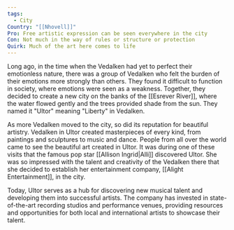 ```yaml
---
tags:
  - City
Country: "[[Nhovell]]"
Pro: Free artistic expression can be seen everywhere in the city
Con: Not much in the way of rules or structure or protection
Quirk: Much of the art here comes to life
---
```

Long ago, in the time when the Vedalken had yet to perfect their emotionless nature, there was a group of Vedalken who felt the burden of their emotions more strongly than others. They found it difficult to function in society, where emotions were seen as a weakness. Together, they decided to create a new city on the banks of the [[Esrever River]], where the water flowed gently and the trees provided shade from the sun. They named it "Ultor" meaning "Liberty" in Vedalken.

As more Vedalken moved to the city, so did its reputation for beautiful artistry. Vedalken in Ultor created masterpieces of every kind, from paintings and sculptures to music and dance. People from all over the world came to see the beautiful art created in Ultor. It was during one of these visits that the famous pop star [[Allison Ingrid|Alli]] discovered Ultor. She was so impressed with the talent and creativity of the Vedalken there that she decided to establish her entertainment company, [[Alight Entertainment]], in the city.

Today, Ultor serves as a hub for discovering new musical talent and developing them into successful artists. The company has invested in state-of-the-art recording studios and performance venues, providing resources and opportunities for both local and international artists to showcase their talent.